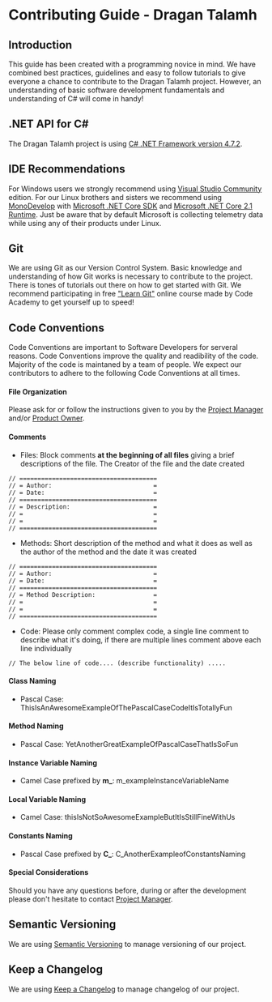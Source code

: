 # Contributing Guide - Dragan Talamh

## Introduction
This guide has been created with a programming novice in mind. We have combined best practices, guidelines and easy to follow tutorials to give everyone a chance to contribute to the Dragan Talamh project. However, an understanding of basic software development fundamentals and understanding of C# will come in handy!

## .NET API for C#
The Dragan Talamh project is using [C# .NET Framework version 4.7.2](https://docs.microsoft.com/en-us/dotnet/api/?view=netframework-4.7.2).

## IDE Recommendations
For Windows users we strongly recommend using [Visual Studio Community](https://visualstudio.microsoft.com/vs/community/) edition. For our Linux brothers and sisters we recommend using [MonoDevelop](https://www.monodevelop.com/) with [Microsoft .NET Core SDK](https://dotnet.microsoft.com/download/linux-package-manager/ubuntu18-04/sdk-current) and [Microsoft .NET Core 2.1 Runtime](https://dotnet.microsoft.com/download/linux-package-manager/ubuntu18-04/runtime-2.1.12). Just be aware that by default Microsoft is collecting telemetry data while using any of their products under Linux.

## Git
We are using Git as our Version Control System. Basic knowledge and understanding of how Git works is necessary to contribute to the project. There is tones of tutorials out there on how to get started with Git. We recommend participating in free ["Learn Git"](https://www.codecademy.com/learn/learn-git) online course made by Code Academy to get yourself up to speed!

## Code Conventions
Code Conventions are important to Software Developers for serveral reasons. Code Conventions improve the quality and readibility of the code. Majority of the code is maintaned by a team of people. We expect our contributors to adhere to the following Code Conventions at all times.

#### File Organization
Please ask for or follow the instructions given to you by the [Project Manager](https://github.com/fedpy) and/or [Product Owner](https://github.com/Mark-Barry).

#### Comments
- Files: Block comments **at the beginning of all files** giving a brief descriptions of the file. The Creator of the file and the date created
```
// ======================================
// = Author:                            =
// = Date:                              =
// ======================================
// = Description:                       =
// =                                    =
// =                                    =
// ======================================
```

- Methods: Short description of the method and what it does as well as the author of the method and the date it was created
```
// ======================================
// = Author:                            =
// = Date:                              =
// ======================================
// = Method Description:                =
// =                                    =
// =                                    =
// ======================================
```

- Code: Please only comment complex code, a single line comment to describe what it's doing, if there are multiple lines comment above each line individually
```
// The below line of code.... (describe functionality) .....
```

#### Class Naming
- Pascal Case: ThisIsAnAwesomeExampleOfThePascalCaseCodeItIsTotallyFun

#### Method Naming
- Pascal Case: YetAnotherGreatExampleOfPascalCaseThatIsSoFun

#### Instance Variable Naming
- Camel Case prefixed by **m_**: m_exampleInstanceVariableName

#### Local Variable Naming
- Camel Case: thisIsNotSoAwesomeExampleButItIsStillFineWithUs

#### Constants Naming
- Pascal Case prefixed by **C_**: C_AnotherExampleofConstantsNaming

#### Special Considerations
Should you have any questions before, during or after the development please don't hesitate to contact [Project Manager](https://github.com/fedpy).

## Semantic Versioning
We are using [Semantic Versioning](https://semver.org/spec/v2.0.0.html) to manage versioning of our project.

## Keep a Changelog
We are using [Keep a Changelog](https://keepachangelog.com/en/1.0.0) to manage changelog of our project.
